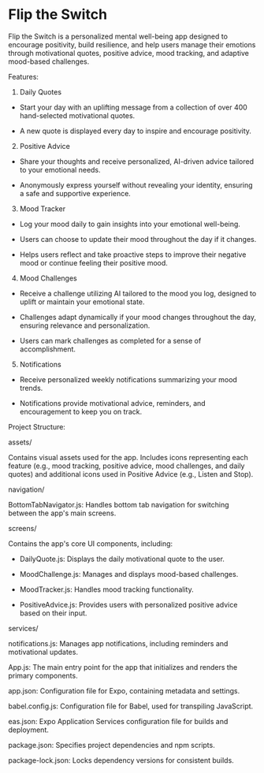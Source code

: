 # Flip the Switch

Flip the Switch is a personalized mental well-being app designed to encourage positivity, build resilience, and help users manage their emotions through motivational quotes, positive advice, mood tracking, and adaptive mood-based challenges.

Features:
1. Daily Quotes

- Start your day with an uplifting message from a collection of over 400 hand-selected motivational quotes.

- A new quote is displayed every day to inspire and encourage positivity.

2. Positive Advice

- Share your thoughts and receive personalized, AI-driven advice tailored to your emotional needs.

- Anonymously express yourself without revealing your identity, ensuring a safe and supportive experience.

3. Mood Tracker

- Log your mood daily to gain insights into your emotional well-being.

- Users can choose to update their mood throughout the day if it changes.

- Helps users reflect and take proactive steps to improve their negative mood or continue feeling their positive mood.

4. Mood Challenges

- Receive a challenge utilizing AI tailored to the mood you log, designed to uplift or maintain your emotional state.

- Challenges adapt dynamically if your mood changes throughout the day, ensuring relevance and personalization.

- Users can mark challenges as completed for a sense of accomplishment.

5. Notifications

- Receive personalized weekly notifications summarizing your mood trends.

- Notifications provide motivational advice, reminders, and encouragement to keep you on track.

Project Structure:

assets/  

Contains visual assets used for the app. Includes icons representing each feature (e.g., mood tracking, positive advice, mood challenges, and daily quotes) and additional icons used in Positive Advice (e.g., Listen and Stop).

navigation/  

BottomTabNavigator.js: Handles bottom tab navigation for switching between the app's main screens.

screens/ 

Contains the app's core UI components, including:

- DailyQuote.js: Displays the daily motivational quote to the user.  

- MoodChallenge.js: Manages and displays mood-based challenges.  

- MoodTracker.js: Handles mood tracking functionality.  

- PositiveAdvice.js: Provides users with personalized positive advice based on their input.

services/  

notifications.js: Manages app notifications, including reminders and motivational updates.


App.js: The main entry point for the app that initializes and renders the primary components.

app.json: Configuration file for Expo, containing metadata and settings.

babel.config.js: Configuration file for Babel, used for transpiling JavaScript.

eas.json: Expo Application Services configuration file for builds and deployment.

package.json: Specifies project dependencies and npm scripts.

package-lock.json: Locks dependency versions for consistent builds.
